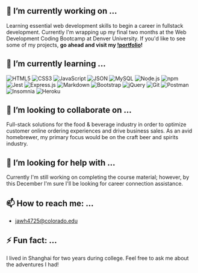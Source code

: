 ## 🔭 I’m currently working on ...
Learning essential web development skills to begin a career in fullstack development. Currently I'm wrapping up my final two months at the Web Development Coding Bootcamp at Denver University. If you'd like to see some of my projects, **go ahead and visit my [!portfolio](https://jacksonwhite4725.github.io/portfolio-jackson-white/)!**

## 🌱 I’m currently learning ...
![HTML5](https://img.shields.io/badge/HTML5-E34F26?style=for-the-badge&logo=html5&logoColor=white)
![CSS3](https://img.shields.io/badge/CSS3-1572B6?style=for-the-badge&logo=css3&logoColor=white) 
![JavaScript](https://img.shields.io/badge/JavaScript-323330?style=for-the-badge&logo=javascript&logoColor=F7DF1E)
![JSON](https://img.shields.io/badge/json-5E5C5C?style=for-the-badge&logo=json&logoColor=white)
![MySQL](https://img.shields.io/badge/MySQL-00000F?style=for-the-badge&logo=mysql&logoColor=white)
![Node.js](https://img.shields.io/badge/Node.js-339933?style=for-the-badge&logo=nodedotjs&logoColor=white)
![npm](https://img.shields.io/badge/npm-CB3837?style=for-the-badge&logo=npm&logoColor=white)
![Jest](https://img.shields.io/badge/Jest-C21325?style=for-the-badge&logo=jest&logoColor=white)
![Express.js](https://img.shields.io/badge/Express.js-000000?style=for-the-badge&logo=express&logoColor=white)
![Markdown](https://img.shields.io/badge/Markdown-000000?style=for-the-badge&logo=markdown&logoColor=white)
![Bootstrap](https://img.shields.io/badge/Bootstrap-563D7C?style=for-the-badge&logo=bootstrap&logoColor=white)
![jQuery](https://img.shields.io/badge/jQuery-0769AD?style=for-the-badge&logo=jquery&logoColor=white) 
![Git](https://img.shields.io/badge/Git-F05032?style=for-the-badge&logo=git&logoColor=white)
![Postman](https://img.shields.io/badge/Postman-FF6C37?style=for-the-badge&logo=Postman&logoColor=white)
![Insomnia](https://img.shields.io/badge/Insomnia-5849be?style=for-the-badge&logo=Insomnia&logoColor=white)
![Heroku](https://img.shields.io/badge/Heroku-430098?style=for-the-badge&logo=heroku&logoColor=white)

## 👯 I’m looking to collaborate on ...
Full-stack solutions for the food & beverage industry in order to optimize customer online ordering experiences and drive business sales. As an avid homebrewer, my primary focus would be on the craft beer and spirits industry.

## 🤔 I’m looking for help with ...
Currently I'm still working on completing the course material; however, by this December I'm sure I'll be looking for career connection assistance.

## 📫 How to reach me: ...
- jawh4725@colorado.edu

## ⚡ Fun fact: ...
I lived in Shanghai for two years during college. Feel free to ask me about the adventures I had!

